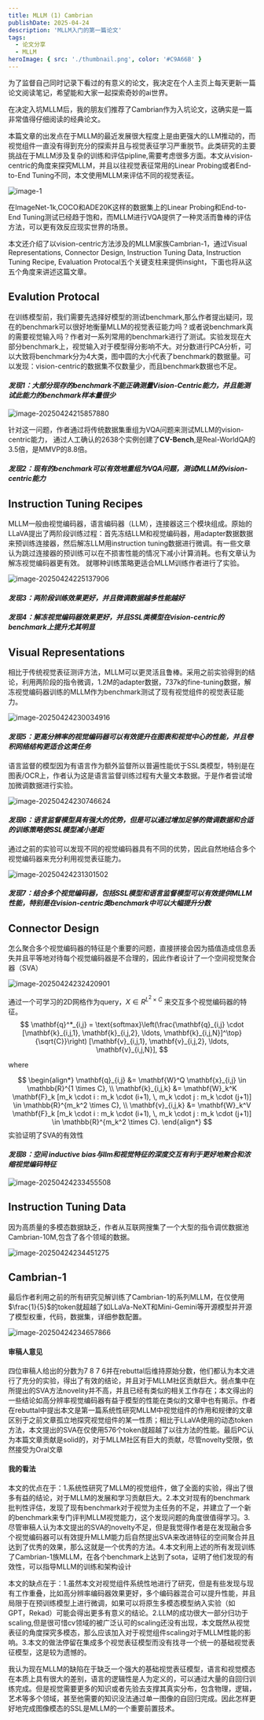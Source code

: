 ```yaml
---
title: MLLM (1) Cambrian
publishDate: 2025-04-24
description: 'MLLM入门的第一篇论文'
tags:
  - 论文分享
  - MLLM
heroImage: { src: './thumbnail.png', color: '#C9A66B' }
---
```


为了监督自己同时记录下看过的有意义的论文，我决定在个人主页上每天更新一篇论文阅读笔记，希望能和大家一起探索奇妙的ai世界。

在决定入坑MLLM后，我的朋友们推荐了Cambrian作为入坑论文，这确实是一篇非常值得仔细阅读的经典论文。

本篇文章的出发点在于MLLM的最近发展很大程度上是由更强大的LLM推动的，而视觉组件一直没有得到充分的探索并且与视觉表征学习严重脱节。此类研究的主要挑战在于MLLM涉及复杂的训练和评估pipline,需要考虑很多方面。本文从vision-centric的角度来探究MLLM，并且以往视觉表征常用的Linear Probing或者End-to-End Tuning不同，本文使用MLLM来评估不同的视觉表征。

![image-1](image-1.png)

在ImageNet-1k,COCO和ADE20K这样的数据集上的Linear Probing和End-to-End Tuning测试已经趋于饱和，而MLLM进行VQA提供了一种灵活而鲁棒的评估方法，可以更有效反应现实世界的场景。

本文还介绍了以vision-centric方法涉及的MLLM家族Cambrian-1，通过Visual Representations, Connector Design, Instruction Tuning Data, Instruction Tuning Recipe, Evaluation Protocal五个关键支柱来提供insight，下面也将从这五个角度来讲述这篇文章。

## Evalution Protocal

在训练模型前，我们需要先选择好模型的测试benchmark,那么作者提出疑问，现在的benchmark可以很好地衡量MLLM的视觉表征能力吗？或者说benchmark真的需要视觉输入吗？作者对一系列常用的benchmark进行了测试。实验发现在大部分benchmark上，视觉输入对于模型得分影响不大。对分数进行PCA分析，可以大致将benchmark分为4大类，图中圆的大小代表了benchmark的数据量。可以发现：vision-centric的数据集不仅数量少，而且benchmark数据也不足。

#### ***发现1：大部分现存的benchmark不能正确测量Vision-Centric能力，并且能测试此能力的benchmark样本量很少***

![image-20250424215857880](image-2.png)

针对这一问题，作者通过将传统数据集重组为VQA问题来测试MLLM的vision-centric能力， 通过人工确认的2638个实例创建了**CV-Bench**,是Real-WorldQA的3.5倍，是MMVP的8.8倍。

#### ***发现2：现有的benchmark可以有效地重组为VQA问题，测试MLLM的vision-centric能力***

## Instruction Tuning Recipes

MLLM一般由视觉编码器，语言编码器（LLM），连接器这三个模块组成。原始的LLaVA提出了两阶段训练过程：首先冻结LLM和视觉编码器，用adapter数据数据来预训练连接器，然后解冻LLM用instruction tuning数据进行微调。有一些文章认为跳过连接器的预训练可以在不损害性能的情况下减小计算消耗。也有文章认为解冻视觉编码器更有效。 就哪种训练策略更适合MLLM训练作者进行了实验。

![image-20250424225137906](image-3.png)

#### ***发现3：两阶段训练效果更好，并且微调数据越多性能越好***

#### ***发现4：解冻视觉编码器效果更好，并且SSL类模型在vision-centric的benchmark上提升尤其明显***

## Visual Representations

相比于传统视觉表征测评方法，MLLM可以更灵活且鲁棒。采用之前实验得到的结论，利用两阶段的指令微调，1.2M的adapter数据，737k的fine-tuning数据，解冻视觉编码器训练的MLLM作为benchmark测试了现有视觉组件的视觉表征能力。

![image-20250424230034916](image-4.png)

#### ***发现5：更高分辨率的视觉编码器可以有效提升在图表和视觉中心的性能，并且卷积网络结构更适合这类任务***

语言监督的模型因为有语言作为额外监督所以普遍性能优于SSL类模型，特别是在图表/OCR上，作者认为这是语言监督训练过程有大量文本数据。于是作者尝试增加微调数据进行实验。

![image-20250424230746624](image-5.png)

#### ***发现6：语言监督模型具有强大的优势，但是可以通过增加足够的微调数据和合适的训练策略使SSL模型减小差距***

通过之前的实验可以发现不同的视觉编码器具有不同的优势，因此自然地结合多个视觉编码器来充分利用视觉表征能力。

![image-20250424231301502](image-6.png)

#### ***发现7：结合多个视觉编码器，包括SSL模型和语言监督模型可以有效提供MLLM性能，特别是在vision-centric类benchmark中可以大幅提升分数***

## Connector Design

怎么聚合多个视觉编码器的特征是个重要的问题，直接拼接会因为插值造成信息丢失并且平等地对待每个视觉编码器是不合理的，因此作者设计了一个空间视觉聚合器（SVA）

![image-20250424232420901](image-7.png)

通过一个可学习的2D网格作为query，$X \in R^{L^2 \times C}$ 来交互多个视觉编码器的特征。
$$
\mathbf{q}^*_{i,j} = \text{softmax}\left(\frac{\mathbf{q}_{i,j} \cdot [\mathbf{k}_{i,j,1}, \mathbf{k}_{i,j,2}, \ldots, \mathbf{k}_{i,j,N}]^\top}{\sqrt{C}}\right) [\mathbf{v}_{i,j,1}, \mathbf{v}_{i,j,2}, \ldots, \mathbf{v}_{i,j,N}],
$$

where

$$
\begin{align*}
\mathbf{q}_{i,j} &= \mathbf{W}^Q \mathbf{x}_{i,j} \in \mathbb{R}^{1 \times C}, \\
\mathbf{k}_{i,j,k} &= \mathbf{W}_k^K \mathbf{F}_k [m_k \cdot i : m_k \cdot (i+1), \, m_k \cdot j : m_k \cdot (j+1)] \in \mathbb{R}^{m_k^2 \times C}, \\
\mathbf{v}_{i,j,k} &= \mathbf{W}_k^V \mathbf{F}_k [m_k \cdot i : m_k \cdot (i+1), \, m_k \cdot j : m_k \cdot (j+1)] \in \mathbb{R}^{m_k^2 \times C}.
\end{align*}
$$
实验证明了SVA的有效性

#### ***发现8：空间 inductive bias与llm和视觉特征的深度交互有利于更好地聚合和浓缩视觉编码特征***

![image-20250424233455508](image-8.png)

##  Instruction Tuning Data

因为高质量的多模态数据缺乏，作者从互联网搜集了一个大型的指令调优数据池Cambrian-10M,包含了各个领域的数据。

![image-20250424234451275](image-9.png)

## Cambrian-1

最后作者利用之前的所有研究见解训练了Cambrian-1的系列MLLM，在仅使用$\frac{1}{5}$的token就超越了如LLaVa-NeXT和Mini-Gemini等开源模型并开源了模型权重，代码，数据集，详细参数配置。

![image-20250424234657866](image-10.png)

#### 审稿人意见

四位审稿人给出的分数为7 8 7 6并在rebuttal后维持原始分数，他们都认为本文进行了充分的实验，得出了有效的结论，并且对于MLLM社区贡献巨大。弱点集中在所提出的SVA方法novelity并不高，并且已经有类似的相关工作存在；本文得出的一些结论如高分辨率视觉编码器有益于模型的性能在类似的文章中也有揭示。作者在rebuttal中提出本文是第一篇系统性研究MLLM中视觉组件的作用和规律的文章区别于之前文章孤立地探究视觉组件的某一性质；相比于LLaVA使用的动态token方法，本文提出的SVA在仅使用576个token就超越了以往方法的性能。最后PC认为本篇文章贡献是solid的，对于MLLM社区有巨大的贡献，尽管novelty受限，依然接受为Oral文章

#### 我的看法

本文的优点在于：1.系统性研究了MLLM的视觉组件，做了全面的实验，得出了很多有益的结论，对于MLLM的发展和学习贡献巨大。2.本文对现有的benchmark批判性评估，发现了现有benchmark对于视觉为主任务的不足，并建立了一个新的benchmark来专门评判MLLM视觉能力，这个发现问题的角度很值得学习。3.尽管审稿人认为本文提出的SVA的novelty不足，但是我觉得作者是在发现融合多个视觉编码器可以有效提升MLLM能力后自然提出SVA来改进特征的空间聚合并且达到了优秀的效果，那么这就是一个优秀的方法。4.本文利用上述的所有发现训练了Cambrian-1族MLLM，在各个benchmark上达到了sota，证明了他们发现的有效性，可以指导MLLM的训练和架构设计

本文的缺点在于：1.虽然本文对视觉组件系统性地进行了研究，但是有些发现与现有工作重叠，比如高分辨率编码器效果更好，多个编码器混合可以提升性能，并且局限于在预训练模型上进行微调，如果可以将原生多模态模型纳入实验（如GPT，Rekad）可能会得出更多有意义的结论。2.LLM的成功很大一部分归功于scaling,但是很可惜cv领域的被广泛认可的scaling还没有出现，本文既然从视觉表征的角度探究多模态，那么应该加入对于视觉组件scaling对于MLLM性能的影响。3.本文的做法停留在集成多个视觉表征模型而没有找寻一个统一的基础视觉表征模型，这是较为遗憾的。

我认为现在MLLM的缺陷在于缺乏一个强大的基础视觉表征模型，语言和视觉模态在本质上具有很大的差别，语言的逻辑性是人为定义的，可以通过大量的自回归训练完成。但是视觉需要更多的知识或者先验去支撑其真实分布，包含物理，逻辑，艺术等多个领域，甚至他需要的知识没法通过单一图像的自回归完成。因此怎样更好地完成图像模态的SSL是MLLM的一个重要前置技术。
